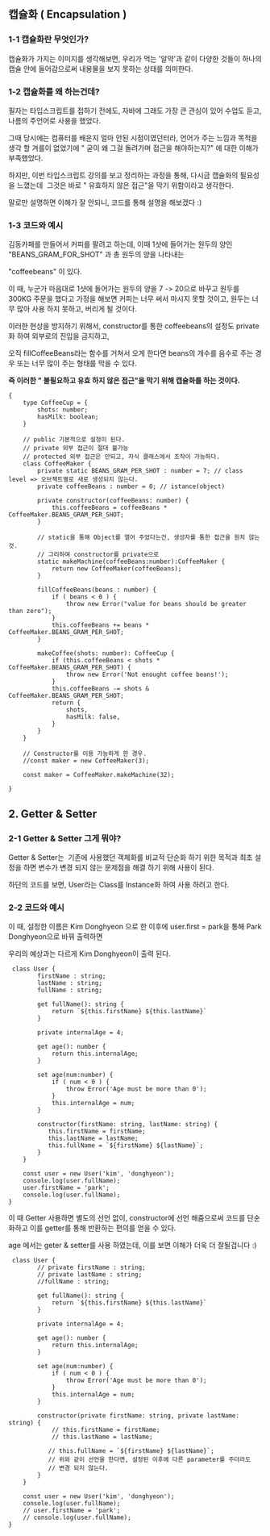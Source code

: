 ## **캡슐화 ( Encapsulation )**

### 1-1 캡슐화란 무엇인가?

캡슐화가 가지는 이미지를 생각해보면, 우리가 먹는 '알약'과 같이 다양한 것들이 하나의 캡슐 안에 들어감으로써 내용물을 보지 못하는 상태를 의미한다.

### 1-2 캡슐화를 왜 하는건데?

필자는 타입스크립트를 접하기 전에도, 자바에 그래도 가장 큰 관심이 있어 수업도 듣고, 나름의 주언어로 사용을 했었다.

그때 당시에는 컴퓨터를 배운지 얼마 안된 시점이였던터라, 언어가 주는 느낌과 목적을 생각 할 겨를이 없었기에 " 굳이 왜 그걸 돌려가며 접근을 해야하는지?" 에 대한 이해가 부족했었다.

하지만, 이번 타입스크립트 강의를 보고 정리하는 과정을 통해, 다시금 캡슐화의 필요성을 느꼈는데  그것은 바로 " 유효하지 않은 접근"을 막기 위함이라고 생각한다.

말로만 설명하면 이해가 잘 안되니, 코드를 통해 설명을 해보겠다 :)

### 1-3 코드와 예시

김동카페를 만들어서 커피를 팔려고 하는데, 이때 1샷에 들어가는 원두의 양인 "BEANS_GRAM_FOR_SHOT" 과 총 원두의 양을 나타내는

"coffeebeans" 이 있다.

이 때, 누군가 마음대로 1샷에 들어가는 원두의 양을 7 -> 20으로 바꾸고 원두를 300KG 주문을 했다고 가정을 해보면 커피는 너무 써서 마시지 못할 것이고, 원두는 너무 많아 사용 하지 못하고, 버리게 될 것이다.

이러한 현상을 방지하기 위해서, constructor를 통한 coffeebeans의 설정도 private 화 하여 외부로의 진입을 금지하고,

오직 fillCoffeeBeans라는 함수를 거쳐서 오게 한다면 beans의 개수를 음수로 주는 경우 또는 너무 많이 주는 형태를 막을 수 있다.

**즉 이러한 " 불필요하고 유효 하지 않은 접근"을 막기 위해 캡슐화를 하는 것이다.**

```
{
    type CoffeeCup = {
        shots: number;
        hasMilk: boolean;
    }

    // public 기본적으로 설정이 된다.
    // private 외부 접근이 절대 불가능
    // protected 외부 접근은 안되고, 자식 클래스에서 조작이 가능하다.
    class CoffeeMaker {
        private static BEANS_GRAM_PER_SHOT : number = 7; // class level => 오브젝트별로 새로 생성되지 않는다.
        private coffeeBeans : number = 0; // istance(object)

        private constructor(coffeeBeans: number) {
            this.coffeeBeans = coffeeBeans * CoffeeMaker.BEANS_GRAM_PER_SHOT;
        }

        // static을 통해 Object를 열어 주었다는건, 생성자를 통한 접근을 원치 않는 것.
        // 그리하여 constructor를 private으로
        static makeMachine(coffeeBeans:number):CoffeeMaker {
            return new CoffeeMaker(coffeeBeans);
        }

        fillCoffeeBeans(beans : number) {
            if ( beans < 0 ) {
                throw new Error("value for beans should be greater than zero");
            }
            this.coffeeBeans += beans * CoffeeMaker.BEANS_GRAM_PER_SHOT;
        }

        makeCoffee(shots: number): CoffeeCup {
            if (this.coffeeBeans < shots * CoffeeMaker.BEANS_GRAM_PER_SHOT) {
                throw new Error('Not enought coffee beans!');
            }
            this.coffeeBeans -= shots & CoffeeMaker.BEANS_GRAM_PER_SHOT;
            return {
                shots,
                hasMilk: false,
            }
        }
    }

	// Constructor를 이용 가능하게 한 경우.
    //const maker = new CoffeeMaker(3);

    const maker = CoffeeMaker.makeMachine(32);

}
```

## **2\. Getter & Setter**

### 2-1 Getter & Setter 그게 뭐야?

Getter & Setter는  기존에 사용했던 객체화를 비교적 단순화 하기 위한 목적과 최초 설정을 하면 변수가 변경 되지 않는 문제점을 해결 하기 위해 사용이 된다.

하단의 코드를 보면, User라는 Class를 Instance화 하여 사용 하려고 한다.

### 2-2 코드와 예시

이 때, 설정한 이름은 Kim Donghyeon 으로 한 이후에 user.first = park을 통해 Park Donghyeon으로 바꿔 출력하면

우리의 예상과는 다르게 Kim Donghyeon이 출력 된다.

```
 class User {
        firstName : string;
        lastName : string;
        fullName : string;

        get fullName(): string {
            return `${this.firstName} ${this.lastName}`
        }

        private internalAge = 4;

        get age(): number {
            return this.internalAge;
        }

        set age(num:number) {
            if ( num < 0 ) {
                throw Error('Age must be more than 0');
            }
            this.internalAge = num;
        }

        constructor(firstName: string, lastName: string) {
           this.firstName = firstName;
           this.lastName = lastName;
           this.fullName = `${firstName} ${lastName}`;
        }
    }

    const user = new User('kim', 'donghyeon');
    console.log(user.fullName);
    user.firstName = 'park';
    console.log(user.fullName);
}
```

이 때 Getter 사용하면 별도의 선언 없이, constructor에 선언 해줌으로써 코드를 단순화하고 이를 getter를 통해 반환하는 편의를 얻을 수 있다.

age 에서는 geter & setter를 사용 하였는데, 이를 보면 이해가 더욱 더 잘될겁니다 :)

```
 class User {
        // private firstName : string;
        // private lastName : string;
        //fullName : string;

        get fullName(): string {
            return `${this.firstName} ${this.lastName}`
        }

        private internalAge = 4;

        get age(): number {
            return this.internalAge;
        }

        set age(num:number) {
            if ( num < 0 ) {
                throw Error('Age must be more than 0');
            }
            this.internalAge = num;
        }

        constructor(private firstName: string, private lastName: string) {
            // this.firstName = firstName;
            // this.lastName = lastName;

           // this.fullName = `${firstName} ${lastName}`;
           // 위와 같이 선언을 한다면, 설정된 이후에 다른 parameter를 주더라도
           // 변경 되지 않는다.
        }
    }

    const user = new User('kim', 'donghyeon');
    console.log(user.fullName);
    // user.firstName = 'park';
    // console.log(user.fullName);
}
```
